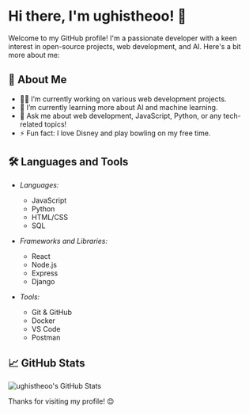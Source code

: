 # Hi there, I'm ughistheoo! 👋

Welcome to my GitHub profile! I'm a passionate developer with a keen interest in open-source projects, web development, and AI. Here's a bit more about me:

## 🚀 About Me

- 👨‍💻 I’m currently working on various web development projects.
- 🌱 I’m currently learning more about AI and machine learning.
- 💬 Ask me about web development, JavaScript, Python, or any tech-related topics!
- ⚡ Fun fact: I love Disney and play bowling on my free time.

## 🛠️ Languages and Tools

- *Languages:*
  - JavaScript
  - Python
  - HTML/CSS
  - SQL

- *Frameworks and Libraries:*
  - React
  - Node.js
  - Express
  - Django

- *Tools:*
  - Git & GitHub
  - Docker
  - VS Code
  - Postman

## 📈 GitHub Stats

![ughistheoo's GitHub Stats](https://github-readme-stats.vercel.app/api?username=ughistheoo&show_icons=true&theme=radical)

Thanks for visiting my profile! 😊
